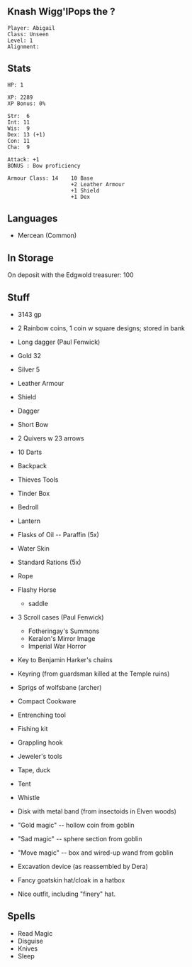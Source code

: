 
## Knash Wigg'lPops the ?

    Player: Abigail
    Class: Unseen
    Level: 1
    Alignment: 

## Stats

    HP: 1

    XP: 2289
    XP Bonus: 0%

    Str:  6
    Int: 11
    Wis:  9
    Dex: 13 (+1)
    Con: 11
    Cha:  9

    Attack: +1
    BONUS : Bow proficiency

    Armour Class: 14    10 Base
                        +2 Leather Armour
                        +1 Shield
                        +1 Dex

## Languages

- Mercean (Common)

## In Storage

On deposit with the Edgwold treasurer: 100


## Stuff

* 3143 gp
* 2 Rainbow coins, 1 coin w square designs; stored in bank
* Long dagger (Paul Fenwick)

* Gold 32
* Silver 5
* Leather Armour
* Shield
* Dagger
* Short Bow
* 2 Quivers w 23 arrows
* 10 Darts
* Backpack
* Thieves Tools
* Tinder Box
* Bedroll
* Lantern
* Flasks of Oil -- Paraffin (5x)
* Water Skin
* Standard Rations (5x)
* Rope
* Flashy Horse
  * saddle
* 3 Scroll cases (Paul Fenwick)
  * Fotheringay's Summons
  * Keralon's Mirror Image
  * Imperial War Horror
* Key to Benjamin Harker's chains
* Keyring (from guardsman killed at the Temple ruins)
* Sprigs of wolfsbane (archer)
* Compact Cookware
* Entrenching tool
* Fishing kit
* Grappling hook
* Jeweler's tools
* Tape, duck
* Tent
* Whistle
* Disk with metal band (from insectoids in Elven woods)

* "Gold magic" -- hollow coin from goblin
* "Sad magic" -- sphere section from goblin
* "Move magic" -- box and wired-up wand from goblin
* Excavation device (as reassembled by Dera)

* Fancy goatskin hat/cloak in a hatbox
* Nice outfit, including "finery" hat.


## Spells

* Read Magic
* Disguise
* Knives
* Sleep

